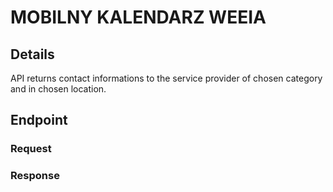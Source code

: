 # MOBILNY KALENDARZ WEEIA
## Details
API returns contact informations to the service provider of chosen category and in chosen location.

## Endpoint

### Request



### Response
